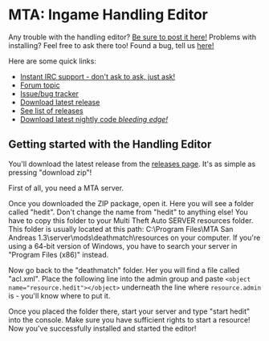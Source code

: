 MTA: Ingame Handling Editor
=====

Any trouble with the handling editor? [Be sure to post it here!](http://forum.mtasa.com/viewtopic.php?f=108&t=30494 "Forum topic") Problems with installing? Feel free to ask there too! Found a bug, tell us [here!](https://github.com/hedit/hedit/issues)

Here are some quick links:
* [Instant IRC support - don't ask to ask, just ask!](http://mibbit.com/#mta@irc.gtanet.com)
* [Forum topic](http://forum.mtasa.com/viewtopic.php?f=108&t=30494)
* [Issue/bug tracker](https://github.com/Deltanic/hedit/issues)
* [Download latest release](https://github.com/Deltanic/Hedit/archive/2.1.1.zip)
* [See list of releases](https://github.com/Deltanic/hedit/releases)
* [Download latest nightly code *bleeding edge!*](https://github.com/Deltanic/hedit/archive/master.zip)

Getting started with the Handling Editor
-------
You'll download the latest release from the [releases page](https://github.com/hedit/hedit/releases). It's as simple as pressing "download zip"!

First of all, you need a MTA server.

Once you downloaded the ZIP package, open it. Here you will see a folder called "hedit". Don't change the name from "hedit" to anything else! You have to copy this folder to your Multi Theft Auto SERVER resources folder. This folder is usually located at this path:
C:\Program Files\MTA San Andreas 1.3\server\mods\deathmatch\resources on your computer.
If you're using a 64-bit version of Windows, you have to search your server in "Program Files (x86)" instead.

Now go back to the "deathmatch" folder. Her you will find a file called "acl.xml". Place the following line into the admin group and paste `<object name="resource.hedit"></object>` underneath the line where `resource.admin` is - you'll know where to put it.

Once you placed the folder there, start your server and type "start hedit" into the console. Make sure you have sufficient rights to start a resource! Now you've successfully installed and started the editor!


